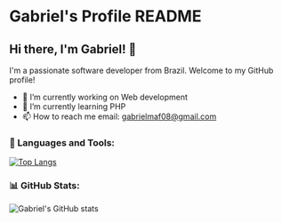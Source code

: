 # Gabriel's Profile README

## Hi there, I'm Gabriel! 👋

I'm a passionate software developer from Brazil. Welcome to my GitHub profile! 

- 🔭 I’m currently working on Web development
- 🌱 I’m currently learning PHP
- 📫 How to reach me email: gabrielmaf08@gmail.com

### 🚀 Languages and Tools:

[![Top Langs](https://github-readme-stats.vercel.app/api/top-langs/?username=Gaabriel87&hide_progress=true&langs_count=18)](https://github-readme-stats.vercel.app/api/top-langs/?username=Gaabriel87&hide_progress=true&langs_count=17)


### 📊 GitHub Stats:

![Gabriel's GitHub stats](https://github-readme-stats.vercel.app/api?username=Gaabriel87&show_icons=true&theme=radical&include_all_repositories=true)


<br />
